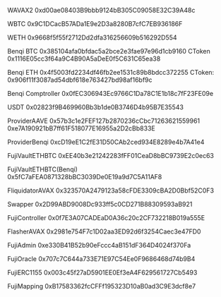 WAVAX2
0xd00ae08403B9bbb9124bB305C09058E32C39A48c

WBTC
0x9C1DCacB57ADa1E9e2D3a8280B7cfC7EB936186F

WETH
0x9668f5f55f2712Dd2dfa316256609b516292D554

Benqi BTC
0x385104afa0bfdac5a2bce2e3fae97e96d1cb9160
CToken
0x1116E05cc3f64a9C4B90A5aDeE0f5C631C65ea38

Benqi ETH
0x4f5003fd2234df46fb2ee1531c89b8bdcc372255
CToken:
0x906f11f3087ad54dbf618e763427bd98af16bf9c

Benqi Comptroller
0x0fEC306943Ec9766C1Da78C1E1b18c7fF23FE09e

USDT
0x02823f9B469960Bb3b1de0B3746D4b95B7E35543

ProviderAAVE
0x57b3c1e2FEF127b2870236cCbc71263621559961
0xe7A190921bB7ff61F518077E16955a2D2cBb833E

ProviderBenqi
0xcD19eE1C2fE31D50CAb2ced934E8289e4b7A41e4

FujiVaultETHBTC
0xEE40b3e21242283fFF01CeaD8bBC9739E2c0ec63

FujiVaultETHBTC(Benqi)
0x5fC7aFEA0871328bBC3039De0E19a9d7C5A11AF8

FliquidatorAVAX
0x323570A2479123a58cFDE3309cBA2D0Bbf52C0F3

Swapper
0x2D99ABD9008Dc933ff5c0CD271B88309593aB921

FujiController
0x0f7E3A07CADEaD0A36c20c2CF732218B019a555E

FlasherAVAX
0x2981e754F7c1D02aa3ED92d6f3254Caec3e47FD0

FujiAdmin
0xe330B41B52b90eFccc4aB151dF364D4024f370Fa

FujiOracle
0x707c7C644a733E71E97C54Ee0F9686468d74b9B4

FujiERC1155
0x003c45f27aD5901EE0Ef3eA4F629561727Cb5493

FujiMapping
0xB17583362fcCFFf195323D10aB0ad3C9E3dcf8e7

